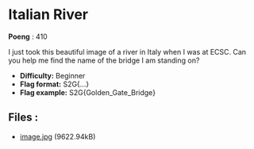 # Italian River
**Poeng** : 410

I just took this beautiful image of a river in Italy when I was at ECSC. Can you help me find the name of the bridge I am standing on?


- **Difficulty:** Beginner
- **Flag format:** S2G{...}
- **Flag example:** S2G{Golden_Gate_Bridge}

## Files : 

 - [image.jpg](./image.jpg) (9622.94kB)